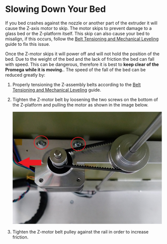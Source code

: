 # Slowing Down Your Bed



If you bed crashes against the nozzle or another part of the extruder it will cause the Z-axis motor to skip. The motor skips to prevent damage to a glass bed or the Z-platform itself. This skip can also cause your bed to misalign, if this occurs, follow the [Belt Tensioning and Mechanical Leveling](http://promega.printm3d.com/books/user-manual/page/belt-tensioning-and-mechanical-leveling) guide to fix this issue.

Once the Z-motor skips it will power off and will not hold the position of the bed. Due to the weight of the bed and the lack of friction the bed can fall with speed. This can be dangerous, therefore it is best to **keep clear of the Promega while it is moving.**. The speed of the fall of the bed can be reduced greatly by:

1. Properly tensioning the Z-assembly belts according to the [Belt Tensioning and Mechanical Leveling](http://promega.printm3d.com/books/user-manual/page/belt-tensioning-and-mechanical-leveling) guide.
2. Tighten the Z-motor belt by loosening the two screws on the bottom of the Z-platform and pulling the motor as shown in the image below.

   ![hgA7D4AcoKZ4XMVH-tighteningzmotorbelt.jpg](../.gitbook/assets/gallery/2018-06-Jun/scaled-840-0/hgA7D4AcoKZ4XMVH-tighteningzmotorbelt.jpg)

3. Tighten the Z-motor belt pulley against the rail in order to increase friction.

